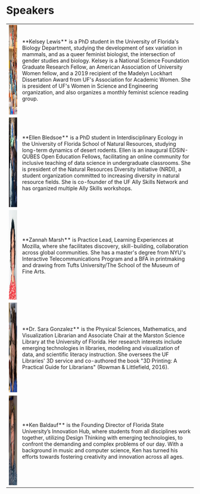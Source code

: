 # Speakers

<table>

<tr>
<td><img src="kelsey_lewis.jpg" alt="Kelsey Lewis" height="240" width="240"></td>
<td>**Kelsey Lewis** is a PhD student in the University of Florida's Biology Department, studying the development of sex variation in mammals, and as a queer feminist biologist, the intersection of gender studies and biology. Kelsey is a National Science Foundation Graduate Research Fellow, an American Association of University Women fellow, and a 2019 recipient of the Madelyn Lockhart Dissertation Award from UF's Association for Academic Women. She is president of UF's Women in Science and Engineering organization, and also organizes a monthly feminist science reading group.</td>
</tr>

<tr>
<td><img src="ellen_bledsoe.jpg" alt="Ellen Bledsoe" height="240" width="256"></td>
<td>**Ellen Bledsoe** is a PhD student in Interdisciplinary Ecology in the University of Florida School of Natural Resources, studying long-term dynamics of desert rodents. Ellen is an inaugural EDSIN-QUBES Open Education Fellows, facilitating an online community for inclusive teaching of data science in undergraduate classrooms. She is president of the Natural Resources Diversity Initiative (NRDI), a student organization committed to increasing diversity in natural resource fields. She is co-founder of the UF Ally Skills Network and has organized multiple Ally Skills workshops.</td>
</tr>

<tr>
<td><img src="zannah_marsh.jpg" alt="Zannah Marsh" height="240" width="240"></td>
<td>**Zannah Marsh** is Practice Lead, Learning Experiences at Mozilla, where she facilitates discovery, skill-building, collaboration across global communities. She has a master's degree from NYU's Interactive Telecommunications Program and a BFA in printmaking and drawing from Tufts University/The School of the Museum of Fine Arts.
</td>
</tr>

<tr>
<td><img src="sara_gonzalez.jpg" alt="Sara Gonzalez" height="240" width="240"></td>
<td>**Dr. Sara Gonzalez** is the Physical Sciences, Mathematics, and Visualization Librarian and Associate Chair at the Marston Science Library at the University of Florida. Her research interests include emerging technologies in libraries, modeling and visualization of data, and scientific literacy instruction. She oversees the UF Libraries' 3D service and co-authored the book "3D Printing: A Practical Guide for Librarians" (Rowman & Littlefield, 2016).</td>
</tr>

<tr>
<td><img src="ken_baldauf.jpg" alt="Ken Baldauf" height="240" width="240"></td>
<td>**Ken Baldauf** is the Founding Director of Florida State University’s Innovation Hub, where students from all disciplines work together, utilizing Design Thinking with emerging technologies, to confront the demanding and complex problems of our day. With a background in music and computer science, Ken has turned his efforts towards fostering creativity and innovation across all ages.</td>
</tr>

</table>